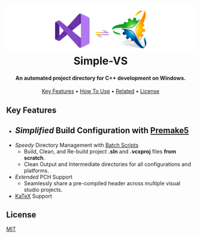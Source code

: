 <h1 align="center">
  <br>
  <a href="http://www.amitmerchant.com/electron-markdownify"><img src="https://github.com/Stehfyn/vs-pch-template/blob/main/shared/resources/draft17.png" alt="Markdownify" width="800"></a>
  <br>
   <align="center">Simple-VS
  <br>
</h1>
<h4 align="center">An automated project directory for C++ development on Windows.</h4>
<p align="center">
  <a href="#key-features">Key Features</a> •
  <a href='#Prerequisite'>
  <a href="#how-to-use">How To Use</a> •
  <a href="#related">Related</a> •
  <a href="#license">License</a>
</p>
  
## Key Features
  * _Simplified_ Build Configuration with [Premake5](https://github.com/premake/premake-core)
    - 
  * _Speedy_ Directory Management with [Batch Scripts](https://github.com/Stehfyn/vs-pch-template/tree/main/scripts/buildvs)
    - Build, Clean, and Re-build project **.sln** and **.vcxproj** files **from scratch**.
    - Clean Output and Intermediate directories for all configurations and platforms.
  * _Extended_ PCH Support
    - Seamlessly share a pre-compiled header across multiple visual studio projects.
  * [KaTeX](https://khan.github.io/KaTeX/) Support
  
## License
[MIT](https://tldrlegal.com/license/mit-license)
